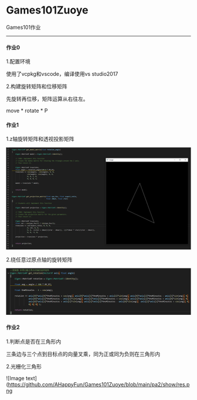# Games101Zuoye
Games101作业

---

#### 作业0

1.配置环境

使用了vcpkg和vscode，编译使用vs studio2017

2.构建旋转矩阵和位移矩阵

先旋转再位移，矩阵运算从右往左。

move * rotate * P

#### 作业1

1.z轴旋转矩阵和透视投影矩阵

![Image text](https://github.com/AHappyFun/Games101Zuoye/blob/main/pa1/pic/show.png)

2.绕任意过原点轴的旋转矩阵

![Image text](https://github.com/AHappyFun/Games101Zuoye/blob/main/pa1/pic/tigao.png)

#### 作业2

1.判断点是否在三角形内

三条边与三个点到目标点的向量叉乘，同为正或同为负则在三角形内
  
2.光栅化三角形

![Image text](https://github.com/AHappyFun/Games101Zuoye/blob/main/pa2/show/res.png


